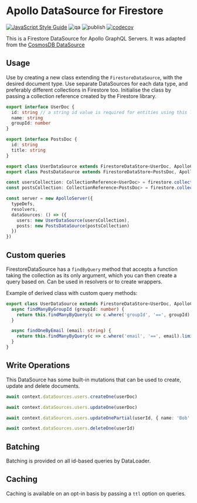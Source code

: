 # Apollo DataSource for Firestore

[![JavaScript Style Guide](https://img.shields.io/badge/code_style-standard-brightgreen.svg)](https://standardjs.com)
![qa](https://github.com/swantzter/apollo-datasource-firestore/workflows/qa/badge.svg)
![publish](https://github.com/swantzter/apollo-datasource-firestore/workflows/publish/badge.svg)
[![codecov](https://codecov.io/gh/swantzter/apollo-datasource-firestore/branch/main/graph/badge.svg)](https://codecov.io/gh/swantzter/apollo-datasource-firestore)

This is a Firestore DataSource for Apollo GraphQL Servers. It was adapted from the [CosmosDB DataSource](https://github.com/andrejpk/apollo-datasource-cosmosdb)

## Usage

Use by creating a new class extending the `FirestoreDataSource`, with the desired document type.
Use separate DataSources for each data type, and preferably
different collections in Firestore too. Initialise the class
by passing a collection reference created by the Firestore library.

```typescript
export interface UserDoc {
  id: string // a string id value is required for entities using this library. It will be used for the firestore document ID but not stored in the document in firestore.
  name: string
  groupId: number
}

export interface PostsDoc {
  id: string
  title: string
}

export class UserDataSource extends FirestoreDataStore<UserDoc, ApolloContext> {}
export class PostsDataSource extends FirestoreDataStore<PostsDoc, ApolloContext> {}

const usersCollection: CollectionReference<UserDoc> = firestore.collection('users')
const postsCollection: CollectionReference<PostsDoc> = firestore.collection('posts')

const server = new ApolloServer({
  typeDefs,
  resolvers,
  dataSources: () => ({
    users: new UserDataSource(usersCollection),
    posts: new PostsDataSource(postsCollection)
  })
})
```

## Custom queries

FirestoreDataSource has a `findByQuery` method that accepts a function taking the collection as its only argument, which you can then create a query based on. Can be used in resolvers or to create wrappers.

Example of derived class with custom query methods:

```typescript
export class UserDataSource extends FirestoreDataStore<UserDoc, ApolloContext> {
  async findManyByGroupId (groupId: number) {
    return this.findManyByQuery(c => c.where('groupId', '==', groupId).limit(2))
  }

  async findOneByEmail (email: string) {
    return this.findManyByQuery(c => c.where('email', '==', email).limit(1))?.[0] ?? undefined
  }
}
```

## Write Operations

This DataSource has some built-in mutations that can be used to create, update and delete documents.

```typescript
await context.dataSources.users.createOne(userDoc)

await context.dataSources.users.updateOne(userDoc)

await context.dataSources.users.updateOnePartial(userId, { name: 'Bob' })

await context.dataSources.users.deleteOne(userId)
```

## Batching

Batching is provided on all id-based queries by DataLoader.

## Caching

Caching is available on an opt-in basis by passing a `ttl` option on queries.
